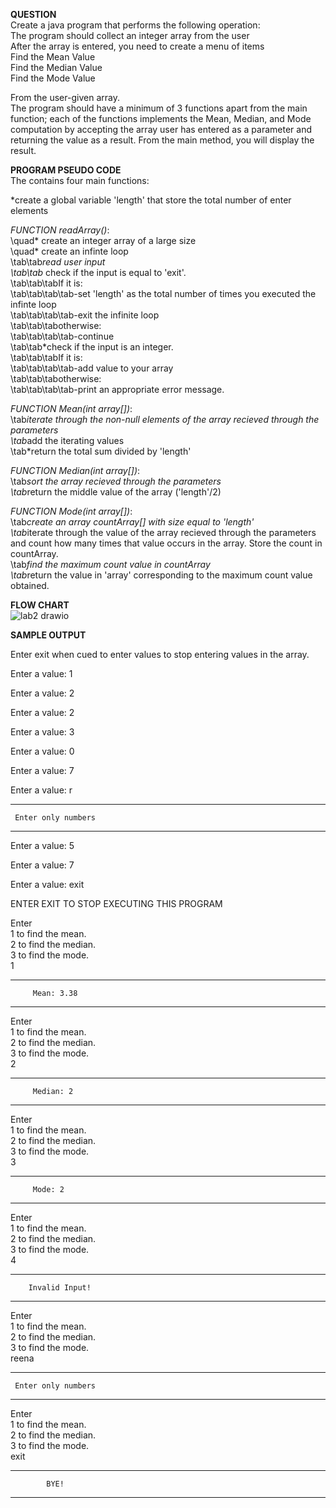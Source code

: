 **QUESTION**  
Create a java program that performs the following operation:    
The program should collect an integer array from the user    
After the array is entered, you need to create a menu of items   
Find the Mean Value    
Find the Median Value    
Find the Mode Value     

From the user-given array.    
The program should have a minimum of 3 functions apart from the main function; each of the functions implements the Mean, Median, and Mode computation by accepting the array user has entered as a parameter and returning the value as a result. From the main method, you will display the result.

**PROGRAM PSEUDO CODE**     
The contains four main functions:   
  
*create a global variable 'length' that store the total number of enter elements   
  
*FUNCTION readArray()*:     
\quad* create an integer array of a large size  
\quad* create an infinte loop  
\tab\tab*read user input  
\tab\tab* check if the input is equal to 'exit'.   
\tab\tab\tabIf it is:    
\tab\tab\tab\tab-set 'length' as the total number of times you executed the infinte loop    
\tab\tab\tab\tab-exit the infinite loop     
\tab\tab\tabotherwise:    
\tab\tab\tab\tab-continue    
\tab\tab*check if the input is an integer.   
\tab\tab\tabIf it is:    
\tab\tab\tab\tab-add value to your array  
\tab\tab\tabotherwise:    
\tab\tab\tab\tab-print an appropriate error message.    

*FUNCTION Mean(int array[])*:  
\tab*iterate through the non-null elements of the array recieved through the parameters  
\tab*add the iterating values      
\tab*return the total sum divided by 'length'  

*FUNCTION Median(int array[])*:  
\tab*sort the array recieved through the parameters    
\tab*return the middle value of the array ('length'/2)    

*FUNCTION Mode(int array[])*:  
\tab*create an array countArray[] with size equal to 'length'  
\tab*iterate through the value of the array recieved through the parameters and count how many times that value occurs in the array. Store the count in countArray.  
\tab*find the maximum count value in countArray  
\tab*return the value in 'array' corresponding to the maximum count value obtained.    

**FLOW CHART**    
![lab2 drawio](https://user-images.githubusercontent.com/118504536/219005942-5941a714-a15c-4926-ba6c-4e41dd24d9d5.png)  

**SAMPLE OUTPUT**      

Enter exit when cued to enter values to stop entering values in the array.    
   
Enter a value: 1      

Enter a value: 2    

Enter a value: 2    

Enter a value: 3    

Enter a value: 0    

Enter a value: 7    

Enter a value: r   

----------------------------    
     Enter only numbers    
----------------------------    


Enter a value: 5    

Enter a value: 7    

Enter a value: exit    


ENTER EXIT TO STOP EXECUTING THIS PROGRAM    

Enter    
 1 to find the mean.    
 2 to find the median.    
 3 to find the mode.      
1    

----------------------------    
         Mean: 3.38      
----------------------------      

Enter    
 1 to find the mean.    
 2 to find the median.    
 3 to find the mode.    
2    

----------------------------    
         Median: 2    
----------------------------    
 
Enter      
 1 to find the mean.      
 2 to find the median.      
 3 to find the mode.      
3        

----------------------------      
         Mode: 2      
----------------------------      

Enter    
 1 to find the mean.    
 2 to find the median.    
 3 to find the mode.    
4    

----------------------------    
        Invalid Input!    
----------------------------     

Enter    
 1 to find the mean.    
 2 to find the median.    
 3 to find the mode.    
reena    

----------------------------    
     Enter only numbers    
----------------------------    

Enter      
 1 to find the mean.     
 2 to find the median.      
 3 to find the mode.      
 exit      
 
----------------------------      
            BYE!      
----------------------------      
